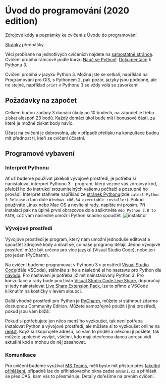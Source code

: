 # Úvod do programování (2020 edition)
Zdrojové kódy a poznámky ke cvičení z Úvodu do programování.

[Stránky](http://web.natur.cuni.cz/~bayertom/index.php/9-teaching/10-uvod-do-programovani) přednášky.

Věci probírané na jednotlivých cvičeních najdete na [samostatné stránce](prubeh.md).
Cvičení probíhá rámcově podle kurzu [Nauč se Python!](https://naucse.python.cz/course/pyladies/).
[Dokumentace](https://docs.python.org/3/) k Pythonu 3.

Cvičení probíhá v jazyku Python 3. Možná jste se setkali, například na Programování pro GIS, s Pythonem 2, pak pozor, jazyky jsou podobné, ale ne stejné, například `print` v Pythonu 3 se vždy volá se závorkami.

## Požadavky na zápočet
Celkem budou zadány 3 domácí úkoly po 10 bodech, na zápočet je třeba získat alespoň 23 bodů. Každý domácí úkol bude mít i bonusové části, za které je možné získat body navíc. 

Účast na cvičení je dobrovolná, ale v případě přetlaku na konzultace budou mít přednost ti, kteří se cvičení účastní. 

## Programové vybavení
### Interpret Pythonu
Ať už budeme používat jakékoli vývojové prostředí, je potřeba si nanistalovat interpret Pythonu 3 - program, který vezme váš zdrojový kód, přeloží ho do instrukcí srozumitelných vašemu počítači a postupně ho provádí. Interpret stáhnete například ze [stránek Pythonu](https://www.python.org/downloads/windows/)(zde `Latest Python 3 Release` a tam dole `Windows x86-64 executable installer`). Pokud používáte Linux nebo Mac OS a nevíte si rady, napište mi prosím. Při instalaci pak na úplně první obrazovce dole zaškrtněte `Add Python 3.8 to PATH`, což vám následně umožní Python snadno spouštět.
![instalator](https://docs.python.org/3/_images/win_installer.png)

### Vývojové prostředí
Vývojové prostředí je program, který nám umožní jednoduše editovat a spouštět zdrojové kódy a dívat se, co naše programy dělají. Jedno vývojové prostředí může být určeno pro více jazyků (Visual Studio Code), nebo jen pro jeden (PyCharm).

Na cvičení budeme programovat v Pythonu 3 v prostředí [Visual Studio Code](https://docs.python.org/3/_images/win_installer.png)(dále VSCode), stáhněte si ho a následně si ho nastavte pro Python dle [návodu](https://code.visualstudio.com/docs/languages/python). Pro nastavení je potřeba již mít nainstalovaný Python 3. Pro konzultace a rady bude používán [Visual Studio Code Live Share](https://visualstudio.microsoft.com/cs/services/live-share/), doporučuji si tedy nainstalovat [Live Share Extension Pack](https://marketplace.visualstudio.com/items?itemName=MS-vsliveshare.vsliveshare-pack), lze to přímo z VSCode kliknutím na kostičky v levém sloupci. 

Další vhodné prostředí pro Python je [PyCharm](https://www.jetbrains.com/pycharm/), můžete si stáhnout zdarma dostupnou Community Edition. Můžete samozřejmě použít i jiná prostředí, pokud jsou vám bližší.

Pokud si potřebujete jen něco menšího vyzkoušet, tak není potřeba instalovat Python a vývojové prostředí, ale můžete si to vyzkoušet online na [repl.it](https://repl.it/). Když si zkopírujete adresu, co vám to přidělí a někomu ji pošlete, tak můžete společně vyvíjet, všichni, kdo mají otevřenou danou adresu vidí aktuální kód a mohou do něj zasahovat. 

### Komunikace
Pro cvičení budeme využívat [MS Teams](https://www.microsoft.com/cs-cz/microsoft-365/microsoft-teams/group-chat-software), měli byste mít přístup přes [fakultní přihlášení](https://www.natur.cuni.cz/fakulta/aktuality/teams-navod), případně lze do přihlašovacího okna zadat `a@cuni.cz` a přihlásit se přes CAS, kam vás to přesměruje. Detaily dořešíme na prvním cvičení. 


